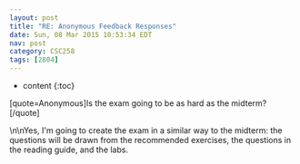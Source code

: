 ```yaml
---
layout: post
title: "RE: Anonymous Feedback Responses"
date: Sun, 08 Mar 2015 10:53:34 EDT
nav: post
category: CSC258
tags: [2804]
---
```


* content
{:toc}

[quote=Anonymous]Is the exam going to be as hard as the midterm?[/quote]
<!-- more -->
<p>\n\nYes, I'm going to create the exam in a similar way to the midterm: the questions will be drawn from the recommended exercises, the questions in the reading guide, and the labs.</p>
